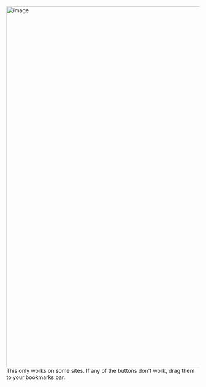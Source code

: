 <img width="942" alt="image" src="https://user-images.githubusercontent.com/119009502/236704915-034200c5-1f22-4dbf-912c-055215bf20dd.png">
This only works on some sites. If any of the buttons don't work, drag them to your bookmarks bar.
